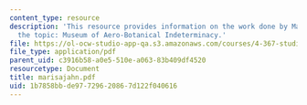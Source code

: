 ```yaml
---
content_type: resource
description: 'This resource provides information on the work done by Marisa Jahn on
  the topic: Museum of Aero-Botanical Indeterminacy.'
file: https://ol-ocw-studio-app-qa.s3.amazonaws.com/courses/4-367-studio-seminar-in-public-art-spring-2006/1b7858bbde97729620867d122f040616_marisajahn.pdf
file_type: application/pdf
parent_uid: c3916b58-a0e5-510e-a063-83b409df4520
resourcetype: Document
title: marisajahn.pdf
uid: 1b7858bb-de97-7296-2086-7d122f040616
---
```

